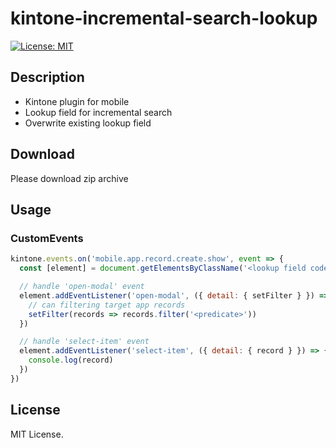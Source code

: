 # kintone-incremental-search-lookup

[![License: MIT](https://img.shields.io/badge/License-MIT-yellow.svg)](https://opensource.org/licenses/MIT)

## Description

- Kintone plugin for mobile
- Lookup field for incremental search
- Overwrite existing lookup field

## Download

Please download zip archive

## Usage

### CustomEvents

```js
kintone.events.on('mobile.app.record.create.show', event => {
  const [element] = document.getElementsByClassName('<lookup field code>')

  // handle 'open-modal' event
  element.addEventListener('open-modal', ({ detail: { setFilter } }) => {
    // can filtering target app records
    setFilter(records => records.filter('<predicate>'))
  })

  // handle 'select-item' event
  element.addEventListener('select-item', ({ detail: { record } }) => {
    console.log(record)
  })
})
```

## License

MIT License.
